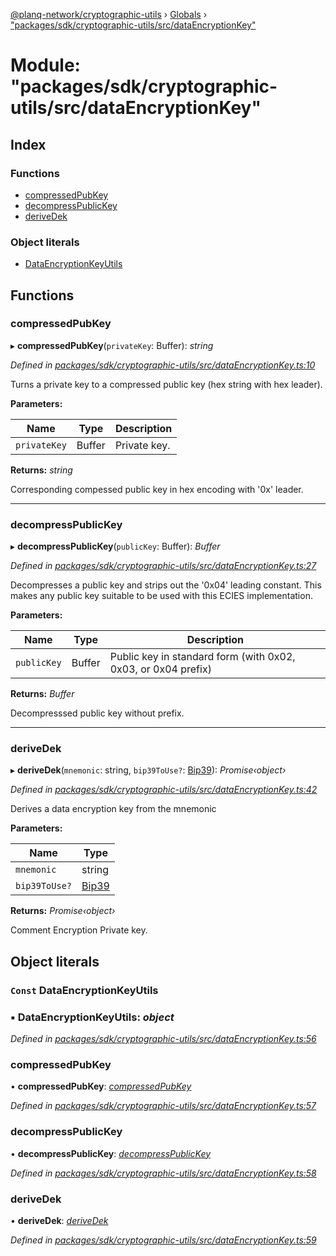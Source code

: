 [@planq-network/cryptographic-utils](../README.md) › [Globals](../globals.md) › ["packages/sdk/cryptographic-utils/src/dataEncryptionKey"](_packages_sdk_cryptographic_utils_src_dataencryptionkey_.md)

# Module: "packages/sdk/cryptographic-utils/src/dataEncryptionKey"

## Index

### Functions

* [compressedPubKey](_packages_sdk_cryptographic_utils_src_dataencryptionkey_.md#compressedpubkey)
* [decompressPublicKey](_packages_sdk_cryptographic_utils_src_dataencryptionkey_.md#decompresspublickey)
* [deriveDek](_packages_sdk_cryptographic_utils_src_dataencryptionkey_.md#derivedek)

### Object literals

* [DataEncryptionKeyUtils](_packages_sdk_cryptographic_utils_src_dataencryptionkey_.md#const-dataencryptionkeyutils)

## Functions

###  compressedPubKey

▸ **compressedPubKey**(`privateKey`: Buffer): *string*

*Defined in [packages/sdk/cryptographic-utils/src/dataEncryptionKey.ts:10](https://github.com/planq-network/planq-sdk/blob/master/packages/sdk/cryptographic-utils/src/dataEncryptionKey.ts#L10)*

Turns a private key to a compressed public key (hex string with hex leader).

**Parameters:**

Name | Type | Description |
------ | ------ | ------ |
`privateKey` | Buffer | Private key. |

**Returns:** *string*

Corresponding compessed public key in hex encoding with '0x' leader.

___

###  decompressPublicKey

▸ **decompressPublicKey**(`publicKey`: Buffer): *Buffer*

*Defined in [packages/sdk/cryptographic-utils/src/dataEncryptionKey.ts:27](https://github.com/planq-network/planq-sdk/blob/master/packages/sdk/cryptographic-utils/src/dataEncryptionKey.ts#L27)*

Decompresses a public key and strips out the '0x04' leading constant. This makes
any public key suitable to be used with this ECIES implementation.

**Parameters:**

Name | Type | Description |
------ | ------ | ------ |
`publicKey` | Buffer | Public key in standard form (with 0x02, 0x03, or 0x04 prefix) |

**Returns:** *Buffer*

Decompresssed public key without prefix.

___

###  deriveDek

▸ **deriveDek**(`mnemonic`: string, `bip39ToUse?`: [Bip39](_packages_sdk_cryptographic_utils_src_account_.md#bip39)): *Promise‹object›*

*Defined in [packages/sdk/cryptographic-utils/src/dataEncryptionKey.ts:42](https://github.com/planq-network/planq-sdk/blob/master/packages/sdk/cryptographic-utils/src/dataEncryptionKey.ts#L42)*

Derives a data encryption key from the mnemonic

**Parameters:**

Name | Type |
------ | ------ |
`mnemonic` | string |
`bip39ToUse?` | [Bip39](_packages_sdk_cryptographic_utils_src_account_.md#bip39) |

**Returns:** *Promise‹object›*

Comment Encryption Private key.

## Object literals

### `Const` DataEncryptionKeyUtils

### ▪ **DataEncryptionKeyUtils**: *object*

*Defined in [packages/sdk/cryptographic-utils/src/dataEncryptionKey.ts:56](https://github.com/planq-network/planq-sdk/blob/master/packages/sdk/cryptographic-utils/src/dataEncryptionKey.ts#L56)*

###  compressedPubKey

• **compressedPubKey**: *[compressedPubKey](_packages_sdk_cryptographic_utils_src_dataencryptionkey_.md#compressedpubkey)*

*Defined in [packages/sdk/cryptographic-utils/src/dataEncryptionKey.ts:57](https://github.com/planq-network/planq-sdk/blob/master/packages/sdk/cryptographic-utils/src/dataEncryptionKey.ts#L57)*

###  decompressPublicKey

• **decompressPublicKey**: *[decompressPublicKey](_packages_sdk_cryptographic_utils_src_dataencryptionkey_.md#decompresspublickey)*

*Defined in [packages/sdk/cryptographic-utils/src/dataEncryptionKey.ts:58](https://github.com/planq-network/planq-sdk/blob/master/packages/sdk/cryptographic-utils/src/dataEncryptionKey.ts#L58)*

###  deriveDek

• **deriveDek**: *[deriveDek](_packages_sdk_cryptographic_utils_src_dataencryptionkey_.md#derivedek)*

*Defined in [packages/sdk/cryptographic-utils/src/dataEncryptionKey.ts:59](https://github.com/planq-network/planq-sdk/blob/master/packages/sdk/cryptographic-utils/src/dataEncryptionKey.ts#L59)*
